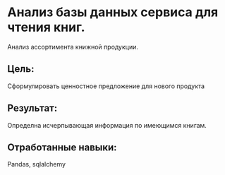 # Анализ базы данных сервиса для чтения книг.
Анализ ассортимента книжной продукции.
## Цель:  
Cформулировать ценностное предложение для нового продукта
## Результат:
Определна исчерпывающая информация по имеющимся книгам.
## Отработанные навыки:
Pandas, sqlalchemy

